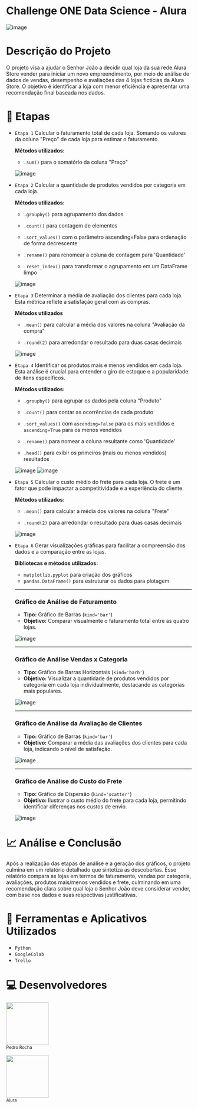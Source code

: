 # Challenge ONE Data Science - Alura
![image](https://github.com/user-attachments/assets/59a9b23d-4522-439e-be93-5896c641087a)

# Descrição do Projeto
O projeto visa a ajudar o Senhor João a decidir qual loja da sua rede Alura Store vender para iniciar um novo empreendimento, por meio de análise de dados de vendas, desempenho e avaliações das 4 lojas fictícias da Alura Store. O objetivo é identificar a loja com menor eficiência e apresentar uma recomendação final baseada nos dados.

# 📝 Etapas
- `Etapa 1`
  Calcular o faturamento total de cada loja. Somando os valores da coluna "Preço" de cada loja para estimar o faturamento.

  **Métodos utilizados:**

  * `.sum()` para o somatório da coluna "Preço"

  ![image](https://github.com/user-attachments/assets/76219fa8-ecdf-4cec-9060-0ae695c469dc)



- `Etapa 2`
  Calcular a quantidade de produtos vendidos por categoria em cada loja.
  

  **Métodos utilizados:**
  
  
  * `.groupby()` para agrupamento dos dados
  
  * `.count()` para contagem de elementos
  
  * `.sort_values()` com o parâmetro ascending=False para ordenação de forma decrescente

  * `.rename()` para renomear a coluna de contagem para 'Quantidade'
    
  * `.reset_index()` para transformar o agrupamento em um DataFrame limpo

  ![image](https://github.com/user-attachments/assets/c4fba84c-bf05-433d-8bdd-c22aca99cae2)


- `Etapa 3`
  Determinar a média de avaliação dos clientes para cada loja. Esta métrica reflete a satisfação geral com as compras.
  

  **Métodos utilizados**
  
  
  * `.mean()` para calcular a média dos valores na coluna "Avaliação da compra"
  
  * `.round(2)` para arredondar o resultado para duas casas decimais

  ![image](https://github.com/user-attachments/assets/7472bc2e-2680-4bbd-8ff1-f2e6f39b2d00)

  

- `Etapa 4`
  Identificar os produtos mais e menos vendidos em cada loja. Esta análise é crucial para entender o giro de estoque e a popularidade de itens específicos.
  

  **Métodos utilizados:**
  
  
  * `.groupby()` para agrupar os dados pela coluna "Produto"
  
  * `.count()` para contar as ocorrências de cada produto
    
  * `.sort_values()` com `ascending=False` para os mais vendidos e `ascending=True` para os menos vendidos
    
  * `.rename()` para nomear a coluna resultante como 'Quantidade'
    
  * `.head()` para exibir os primeiros (mais ou menos vendidos) resultados

  ![image](https://github.com/user-attachments/assets/a663cb56-90db-4ba7-8b65-d9983ee79d30)
  ![image](https://github.com/user-attachments/assets/b7e757f8-2b08-46ea-87d1-72811096c975)



- `Etapa 5`
  Calcular o custo médio do frete para cada loja. O frete é um fator que pode impactar a competitividade e a experiência do cliente.
  

  **Métodos utilizados:**
  
  
  * `.mean()` para calcular a média dos valores na coluna "Frete"
    
  * `.round(2)` para arredondar o resultado para duas casas decimais
 
  ![image](https://github.com/user-attachments/assets/5f3d9819-e884-4a91-bf18-7f980cd20909)


- `Etapa 6`
  Gerar visualizações gráficas para facilitar a compreensão dos dados e a comparação entre as lojas.
  

  **Bibliotecas e métodos utilizados:**
  
  * `matplotlib.pyplot` para criação dos gráficos
  * `pandas.DataFrame()` para estruturar os dados para plotagem

  ---
  ### Gráfico de Análise de Faturamento
  * **Tipo:** Gráfico de Barras (`kind='bar'`)
  * **Objetivo:** Comparar visualmente o faturamento total entre as quatro lojas.
 
  ![image](https://github.com/user-attachments/assets/6b11890e-f928-42fc-90af-e9ffa817a9cb)


  ---
  ### Gráfico de Análise Vendas x Categoria
  * **Tipo:** Gráfico de Barras Horizontais (`kind='barh'`)
  * **Objetivo:** Visualizar a quantidade de produtos vendidos por categoria em cada loja individualmente, destacando as categorias mais populares.
 
  ![image](https://github.com/user-attachments/assets/a32d4e28-f1e2-4240-a77c-5e748b1aa0a2)


  ---
  ### Gráfico de Análise da Avaliação de Clientes
  * **Tipo:** Gráfico de Barras (`kind='bar'`)
  * **Objetivo:** Comparar a média das avaliações dos clientes para cada loja, indicando o nível de satisfação.
 
  ![image](https://github.com/user-attachments/assets/2c19b824-bc31-4c0e-9653-3e71e6358caa)



  ---
  ### Gráfico de Análise do Custo do Frete
  * **Tipo:** Gráfico de Dispersão (`kind='scatter'`)
  * **Objetivo:** Ilustrar o custo médio do frete para cada loja, permitindo identificar diferenças nos custos de envio.
 
  ![image](https://github.com/user-attachments/assets/3ce024b0-661f-4b53-86e9-d57748b4d5cf)

    

# 📈 Análise e Conclusão

Após a realização das etapas de análise e a geração dos gráficos, o projeto culmina em um relatório detalhado que sintetiza as descobertas. Esse relatório compara as lojas em termos de faturamento, vendas por categoria, avaliações, produtos mais/menos vendidos e frete, culminando em uma recomendação clara sobre qual loja o Senhor João deve considerar vender, com base nos dados e suas respectivas justificativas.


# 🔨 Ferramentas e Aplicativos Utilizados

- ``Python``
- ``GoogleColab``
- ``Trello``


# 💻 Desenvolvedores
[<img loading="lazy" src="https://avatars.githubusercontent.com/u/201495780?s=96&v=4" width=115><br><sub>Pedro Rocha</sub>](https://github.com/Pedro-Rocha89)

[<img loading="lazy" src=![image](https://github.com/user-attachments/assets/26f75c5b-569b-4ab6-a3dd-2a46e55f051a) width=115><br><sub>Alura</sub>](https://www.alura.com.br/)





